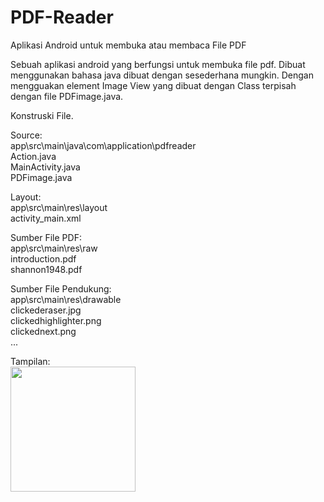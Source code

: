 # PDF-Reader
Aplikasi Android untuk membuka atau membaca File PDF 

Sebuah aplikasi android yang berfungsi untuk membuka file pdf. Dibuat menggunakan bahasa java dibuat dengan sesederhana mungkin.
Dengan mengguakan element Image View yang dibuat dengan Class terpisah dengan file PDFimage.java.

Konstruski File.

Source:\
app\src\main\java\com\application\pdfreader\
Action.java\
MainActivity.java\
PDFimage.java

Layout:\
app\src\main\res\layout\
activity_main.xml

Sumber File PDF:\
app\src\main\res\raw\
introduction.pdf\
shannon1948.pdf

Sumber File Pendukung:\
app\src\main\res\drawable\
clickederaser.jpg\
clickedhighlighter.png\
clickednext.png\
...

Tampilan:\
<img src="https://github.com/rifkihp/PDF-Reader/assets/4156883/11c2c7ff-50bf-4e03-9f25-498242a1589a" width="200" />

